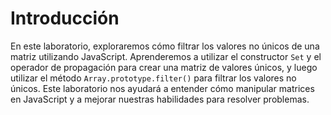 # Introducción

En este laboratorio, exploraremos cómo filtrar los valores no únicos de una matriz utilizando JavaScript. Aprenderemos a utilizar el constructor `Set` y el operador de propagación para crear una matriz de valores únicos, y luego utilizar el método `Array.prototype.filter()` para filtrar los valores no únicos. Este laboratorio nos ayudará a entender cómo manipular matrices en JavaScript y a mejorar nuestras habilidades para resolver problemas.
